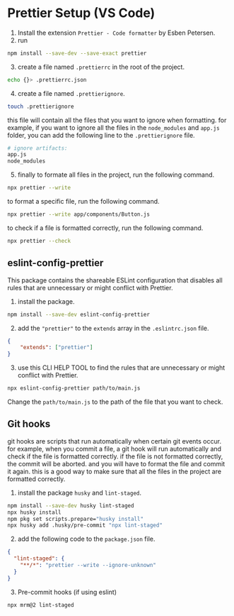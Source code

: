 # Prettier Setup (VS Code)

1. Install the extension `Prettier - Code formatter` by Esben Petersen.
2. run
```bash
npm install --save-dev --save-exact prettier
```
3. create a file named `.prettierrc` in the root of the project.
```bash
echo {}> .prettierrc.json
```
4. create a file named `.prettierignore`.

```bash
touch .prettierignore
```
this file will contain all the files that you want to ignore when formatting. for example, if you want to ignore all the files in the `node_modules` and `app.js` folder, you can add the following line to the `.prettierignore` file.

```bash
# ignore artifacts:
app.js
node_modules
``` 

5. finally to formate all files in the project, run the following command.

```bash
npx prettier --write
```

to format a specific file, run the following command.

```bash
npx prettier --write app/components/Button.js
```

to check if a file is formatted correctly, run the following command.

```bash
npx prettier --check
```

## eslint-config-prettier

This package contains the shareable ESLint configuration that disables all rules that are unnecessary or might conflict with Prettier.

1. install the package.

```bash
npm install --save-dev eslint-config-prettier
```

2. add the `"prettier"` to the `extends` array in the `.eslintrc.json` file.

```json
{
    "extends": ["prettier"]
}
```

3. use this CLI HELP TOOL to find the rules that are unnecessary or might conflict with Prettier.

```bash
npx eslint-config-prettier path/to/main.js
```
Change the `path/to/main.js` to the path of the file that you want to check.

## Git hooks 
git hooks are scripts that run automatically when certain git events occur. for example, when you commit a file, a git hook will run automatically and check if the file is formatted correctly. if the file is not formatted correctly, the commit will be aborted. and you will have to format the file and commit it again. this is a good way to make sure that all the files in the project are formatted correctly.

1. install the package `husky` and `lint-staged`.

```bash
npm install --save-dev husky lint-staged
npx husky install
npm pkg set scripts.prepare="husky install"
npx husky add .husky/pre-commit "npx lint-staged"
```

2. add the following code to the `package.json` file.

```json
{
  "lint-staged": {
    "**/*": "prettier --write --ignore-unknown"
  }
}
```

3. Pre-commit hooks (if using eslint)

```bash
npx mrm@2 lint-staged
```






